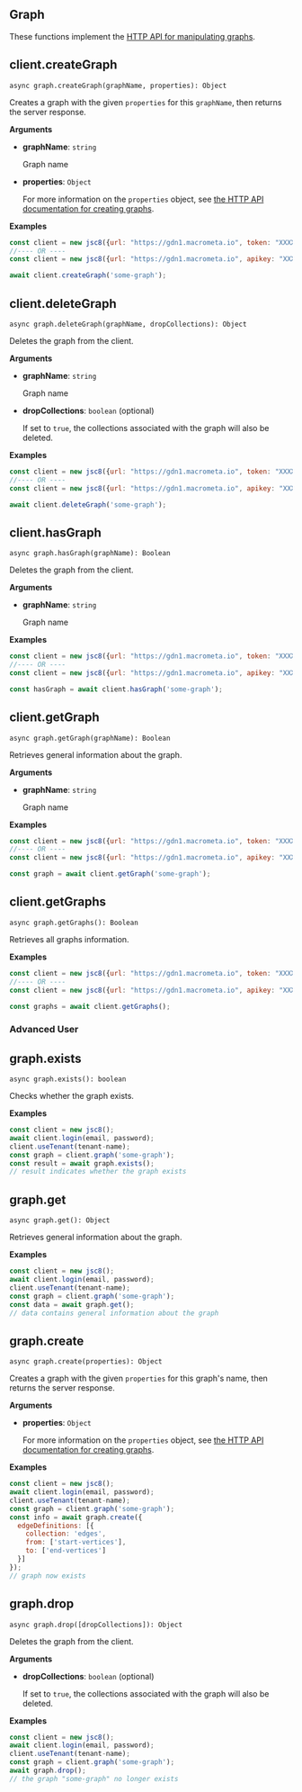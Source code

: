 ## Graph 

These functions implement the [HTTP API for manipulating graphs](https://developer.document360.io/docs/graphs).

## client.createGraph

`async graph.createGraph(graphName, properties): Object`

Creates a graph with the given `properties` for this `graphName`, then returns the server response.

**Arguments**

- **graphName**: `string`

  Graph name

- **properties**: `Object`

  For more information on the `properties` object, see  [the HTTP API documentation for creating graphs](https://developer.document360.io/docs/graphs).

**Examples**

```js
const client = new jsc8({url: "https://gdn1.macrometa.io", token: "XXXX"});
//---- OR ----
const client = new jsc8({url: "https://gdn1.macrometa.io", apikey: "XXXX"});

await client.createGraph('some-graph');
```

## client.deleteGraph

`async graph.deleteGraph(graphName, dropCollections): Object`

Deletes the graph from the client.

**Arguments**

- **graphName**: `string`

  Graph name

- **dropCollections**: `boolean` (optional)

  If set to `true`, the collections associated with the graph will also be deleted.

**Examples**

```js
const client = new jsc8({url: "https://gdn1.macrometa.io", token: "XXXX"});
//---- OR ----
const client = new jsc8({url: "https://gdn1.macrometa.io", apikey: "XXXX"});

await client.deleteGraph('some-graph');
```

## client.hasGraph

`async graph.hasGraph(graphName): Boolean`

Deletes the graph from the client.

**Arguments**

- **graphName**: `string`

  Graph name

**Examples**

```js
const client = new jsc8({url: "https://gdn1.macrometa.io", token: "XXXX"});
//---- OR ----
const client = new jsc8({url: "https://gdn1.macrometa.io", apikey: "XXXX"});

const hasGraph = await client.hasGraph('some-graph');
```

## client.getGraph

`async graph.getGraph(graphName): Boolean`

Retrieves general information about the graph.

**Arguments**

- **graphName**: `string`

  Graph name

**Examples**

```js
const client = new jsc8({url: "https://gdn1.macrometa.io", token: "XXXX"});
//---- OR ----
const client = new jsc8({url: "https://gdn1.macrometa.io", apikey: "XXXX"});

const graph = await client.getGraph('some-graph');
```

## client.getGraphs

`async graph.getGraphs(): Boolean`

Retrieves all graphs information.

**Examples**

```js
const client = new jsc8({url: "https://gdn1.macrometa.io", token: "XXXX"});
//---- OR ----
const client = new jsc8({url: "https://gdn1.macrometa.io", apikey: "XXXX"});

const graphs = await client.getGraphs();
```

### Advanced User

## graph.exists

`async graph.exists(): boolean`

Checks whether the graph exists.

**Examples**

```js
const client = new jsc8();
await client.login(email, password);
client.useTenant(tenant-name);
const graph = client.graph('some-graph');
const result = await graph.exists();
// result indicates whether the graph exists
```

## graph.get

`async graph.get(): Object`

Retrieves general information about the graph.

**Examples**

```js
const client = new jsc8();
await client.login(email, password);
client.useTenant(tenant-name);
const graph = client.graph('some-graph');
const data = await graph.get();
// data contains general information about the graph
```

## graph.create

`async graph.create(properties): Object`

Creates a graph with the given `properties` for this graph's name, then returns the server response.

**Arguments**

- **properties**: `Object`

  For more information on the `properties` object, see  [the HTTP API documentation for creating graphs](https://developer.document360.io/docs/graphs).

**Examples**

```js
const client = new jsc8();
await client.login(email, password);
client.useTenant(tenant-name);
const graph = client.graph('some-graph');
const info = await graph.create({
  edgeDefinitions: [{
    collection: 'edges',
    from: ['start-vertices'],
    to: ['end-vertices']
  }]
});
// graph now exists
```

## graph.drop

`async graph.drop([dropCollections]): Object`

Deletes the graph from the client.

**Arguments**

- **dropCollections**: `boolean` (optional)

  If set to `true`, the collections associated with the graph will also be deleted.

**Examples**

```js
const client = new jsc8();
await client.login(email, password);
client.useTenant(tenant-name);
const graph = client.graph('some-graph');
await graph.drop();
// the graph "some-graph" no longer exists
```
